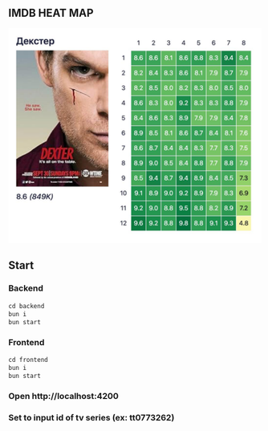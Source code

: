 ## IMDB HEAT MAP

<img src="./example.jpg">

## Start

### Backend

```shell
cd backend
bun i
bun start
```

### Frontend

```shell
cd frontend
bun i
bun start
```

### Open http://localhost:4200

### Set to input id of tv series (ex: tt0773262)